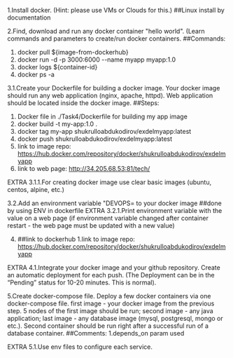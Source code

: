1.Install docker. (Hint: please use VMs or Clouds  for this.)
##Linux install by documentation

2.Find, download and run any docker container "hello world". (Learn commands and parameters to create/run docker containers.
##Commands:
1. docker pull ${image-from-dockerhub}
2. docker run -d -p 3000:6000 --name myapp myapp:1.0
3. docker logs ${container-id}
4. docker ps -a
   
3.1.Create your Dockerfile for building a docker image. Your docker image should run any web application (nginx, apache, httpd). Web application should be located inside the docker image.
##Steps:
1. Docker file in ./Task4/Dockerfile for building my app image
2. docker build -t my-app:1.0 .
3. docker tag my-app shukrulloabdukodirov/exdelmyapp:latest
4. docker push shukrulloabdukodirov/exdelmyapp:latest
5. link to image repo: https://hub.docker.com/repository/docker/shukrulloabdukodirov/exdelmyapp
6. link to web page: http://34.205.68.53:81/tech/

EXTRA 3.1.1.For creating docker image use clear basic images (ubuntu, centos, alpine, etc.)

3.2.Add an environment variable "DEVOPS=<username> to your docker image
##done by using ENV in dockerfile 
EXTRA 3.2.1.Print environment variable with the value on a web page (if environment variable changed after container restart - the web page must be updated with a new value)

4. 
    ##link to dockerhub
    1.link to image repo: https://hub.docker.com/repository/docker/shukrulloabdukodirov/exdelmyapp

EXTRA 4.1.Integrate your docker image and your github repository. Create an automatic deployment for each push. (The Deployment can be in the “Pending” status for 10-20 minutes. This is normal).

5.Create docker-compose file. Deploy a few docker containers via one docker-compose file.
    first image - your docker image from the previous step. 5 nodes of the first image should be run;
    second image - any java application;
    last image - any database image (mysql, postgresql, mongo or etc.).
    Second container should be run right after a successful run of a database container.
##Comments:
1.depends_on param used 

EXTRA 5.1.Use env files to configure each service.
